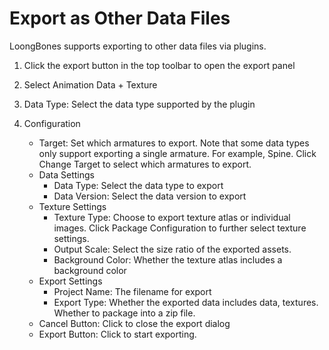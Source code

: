 # Export as Other Data Files

LoongBones supports exporting to other data files via plugins.

1. Click the export button in the top toolbar to open the export panel
2. Select Animation Data + Texture
3. Data Type: Select the data type supported by the plugin

4. Configuration
    - Target: Set which armatures to export. Note that some data types only support exporting a single armature. For example, Spine. Click Change Target to select which armatures to export.
    - Data Settings
        - Data Type: Select the data type to export
        - Data Version: Select the data version to export
    - Texture Settings
        - Texture Type: Choose to export texture atlas or individual images. Click Package Configuration to further select texture settings.
        - Output Scale: Select the size ratio of the exported assets.
        - Background Color: Whether the texture atlas includes a background color
    - Export Settings
        - Project Name: The filename for export
        - Export Type: Whether the exported data includes data, textures. Whether to package into a zip file.
    - Cancel Button: Click to close the export dialog
    - Export Button: Click to start exporting.